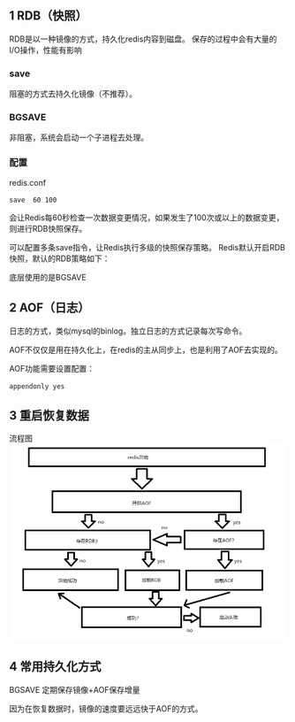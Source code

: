 ## 1 RDB（快照）
RDB是以一种镜像的方式，持久化redis内容到磁盘。
保存的过程中会有大量的I/O操作，性能有影响

### save
阻塞的方式去持久化镜像（不推荐）。

### BGSAVE
非阻塞，系统会启动一个子进程去处理。

### 配置
redis.conf
```
save  60 100 
```
会让Redis每60秒检查一次数据变更情况，如果发生了100次或以上的数据变更，则进行RDB快照保存。

可以配置多条save指令，让Redis执行多级的快照保存策略。
Redis默认开启RDB快照，默认的RDB策略如下：

底层使用的是BGSAVE

## 2 AOF（日志）
日志的方式，类似mysql的binlog。独立日志的方式记录每次写命令。

AOF不仅仅是用在持久化上，在redis的主从同步上，也是利用了AOF去实现的。

AOF功能需要设置配置：
```
appendonly yes
```

## 3 重启恢复数据
流程图
![](../media//202007/2020-07-08_103929.png)


## 4 常用持久化方式

BGSAVE 定期保存镜像+AOF保存增量

因为在恢复数据时，镜像的速度要远远快于AOF的方式。
